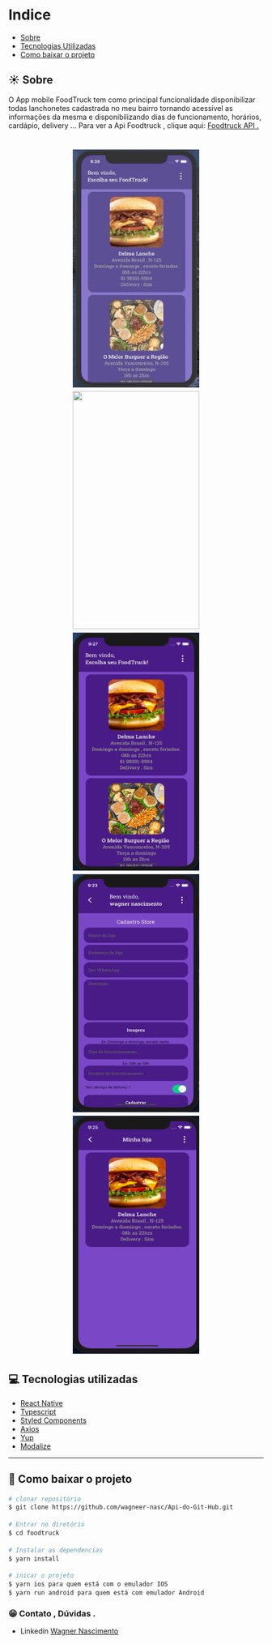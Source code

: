 # Indice

- [Sobre](#-sobre)
- [Tecnologias Utilizadas](#-tecnologias-utilizadas)
- [Como baixar o projeto](#-como-baixar-o-projeto)


## ☀️ Sobre

O App mobile FoodTruck tem como principal funcionalidade disponibilizar todas lanchonetes cadastrada no meu bairro tornando acessivel as informações da mesma e disponibilizando dias de funcionamento, horários, cardápio, delivery ... 
Para ver a Api Foodtruck , clique aqui: [Foodtruck API .](https://github.com/wagneer-nasc/foodtruck-api)
 
<h1 align="center">
     <img src="assets/images/image01.gif" width = 250 height= 470/>
      <img src="assets/images/image02.gif" width = 250 height= 470/>
       <img src="assets/images/image03.png" width = 250 height= 470/>
       <img src="assets/images/image04.png" width = 250 height= 470/>
       <img src="assets/images/image05.png" width = 250 height= 470/>
</h1>

 
## 💻 Tecnologias utilizadas

- [React Native](https://reactnative.dev/)
- [Typescript](https://www.typescriptlang.org/)
- [Styled Components](https://styled-components.com) 
- [Axios](https://github.com/axios/axios)
- [Yup](https://github.com/jquense/yup)
- [Modalize](https://github.com/jeremybarbet/react-native-modalize)
 
 ---
 ## 📁 Como baixar o projeto

```bash
# clonar repositório
$ git clone https://github.com/wagneer-nasc/Api-do-Git-Hub.git

# Entrar no diretório
$ cd foodtruck

# Instalar as dependencias
$ yarn install

# inicar o projeto
$ yarn ios para quem está com o emulador IOS
$ yarn run android para quem está com emulador Android


```
### 😁  Contato , Dúvidas .
- Linkedin [Wagner Nascimento](https://www.linkedin.com/in/wagner-nascimento-8824b717b/)
